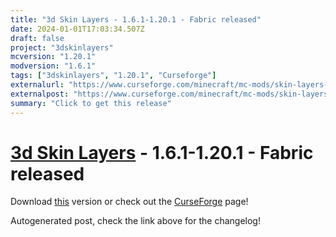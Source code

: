```yaml
---
title: "3d Skin Layers - 1.6.1-1.20.1 - Fabric released"
date: 2024-01-01T17:03:34.507Z
draft: false
project: "3dskinlayers"
mcversion: "1.20.1"
modversion: "1.6.1"
tags: ["3dskinlayers", "1.20.1", "Curseforge"]
externalurl: "https://www.curseforge.com/minecraft/mc-mods/skin-layers-3d/files/4999576"
externalpost: "https://www.curseforge.com/minecraft/mc-mods/skin-layers-3d/files/4999576"
summary: "Click to get this release"
---
```

# [3d Skin Layers](/project/3dskinlayers) - 1.6.1-1.20.1 - Fabric released
Download [this](https://www.curseforge.com/minecraft/mc-mods/skin-layers-3d/files/4999576) version or check out the [CurseForge](https://www.curseforge.com/minecraft/mc-mods/skin-layers-3d) page!

Autogenerated post, check the link above for the changelog!
